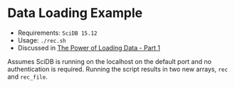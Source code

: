 # Data Loading Example

* Requirements: `SciDB 15.12`
* Usage: `./rec.sh`
* Discussed in [The Power of Loading Data - Part 1](http://rvernica.github.io/2016/05/load-data)

Assumes SciDB is running on the localhost on the default port and no authentication is required. Running the script results in two new arrays, `rec` and `rec_file`.
